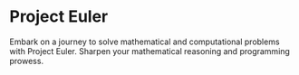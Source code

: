 # Project Euler
Embark on a journey to solve mathematical and computational problems with Project Euler. Sharpen your mathematical reasoning and programming prowess.